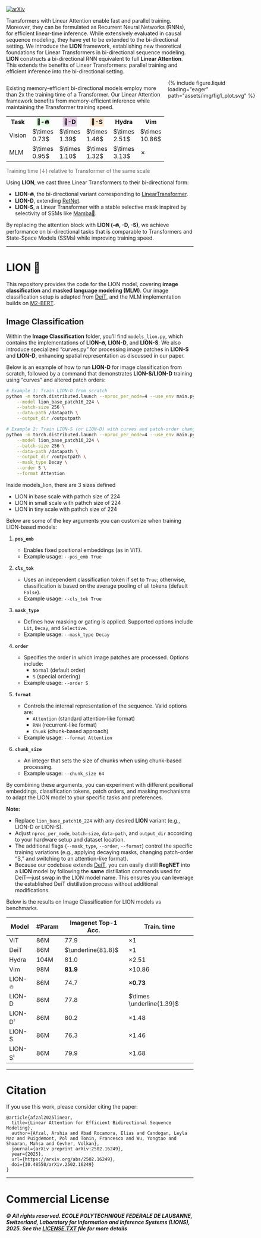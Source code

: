 [![arXiv](https://img.shields.io/badge/arXiv-2502.16249-B31B1B?style=for-the-badge&logo=arXiv&logoColor=white)](https://www.arxiv.org/abs/2502.16249)


Transformers with Linear Attention enable fast and parallel training. Moreover, they can be formulated as Recurrent Neural Networks (RNNs), for efficient linear-time inference. While extensively evaluated in causal sequence modeling, they have yet to be extended to the bi-directional setting. We introduce the **LION** framework, establishing new theoretical foundations for Linear Transformers in bi-directional sequence modeling. **LION** constructs a bi-directional RNN equivalent to full **Linear Attention**. This extends the benefits of Linear Transformers: parallel training and efficient inference into the bi-directional setting.


<div style="display: flex; align-items: flex-start;">
  
  <!-- Left Side: Text & Table -->
  <div style="flex: 1; padding-right: 10px;">

  <p>
  Existing memory-efficient bi-directional models employ more than 2x the training time of a Transformer. Our Linear Attention framework benefits from memory-efficient inference while maintaining the Transformer training speed.
  </p>


<table>
    <tr>
      <th>Task</th>
      <th><span style="background-color: rgb(230, 255, 230); padding: 3px; color:black">🦁-🔥 </span></th>
      <th><span style="background-color: rgb(229, 204, 230); padding: 3px; color:black">🦁-D </span></th>
      <th><span style="background-color: rgb(255, 233, 211); padding: 3px; color:black">🦁-S </span></th>
      <th>Hydra</th>
      <th>Vim</th>
    </tr>
    <tr>
      <td>Vision</td>
      <td>$\times 0.73$</td>
      <td>$\times 1.39$</td>
      <td>$\times 1.46$</td>
      <td>$\times 2.51$</td>
      <td>$\times 10.86$</td>
    </tr>
    <tr>
      <td>MLM </td>
      <td>$\times 0.95$</td>
      <td>$\times 1.10$</td>
      <td>$\times 1.32$</td>
      <td>$\times 3.13$</td>
      <td>✗</td>
    </tr>
</table>

<div class="caption" style="color: #666666; margin-top: 1px;">
    Training time (↓) relative to Transformer of the same scale
</div>
  
  </div>

  <!-- Right Side: Figure -->
  <div style="flex: 0 0 50%;">
    {% include figure.liquid loading="eager" path="assets/img/fig1_plot.svg" %}
  </div>

</div>






Using **LION**, we cast three Linear Transformers to their bi-directional form:  
- **LION-️‍🔥**, the bi-directional variant corresponding to [LinearTransformer](https://arxiv.org/abs/2006.16236).
- **LION-D**, extending [RetNet](https://arxiv.org/abs/2307.08621).
- **LION-S**, a Linear Transformer with a stable selective mask inspired by selectivity of SSMs like [Mamba🐍](https://arxiv.org/abs/2405.21060).

By replacing the attention block with **LION (-️‍🔥, -D, -S)**, we achieve performance on bi-directional tasks that is comparable to Transformers and State-Space Models (SSMs) while improving training speed.


---

# LION 🦁

This repository provides the code for the LION model, covering **image classification** and **masked language modeling (MLM)**. Our image classification setup is adapted from [DeiT](https://github.com/facebookresearch/deit), and the MLM implementation builds on [M2-BERT](https://github.com/HazyResearch/m2/tree/main).

## Image Classification

Within the **Image Classification** folder, you’ll find `models_lion.py`, which contains the implementations of **LION-🔥**, **LION-D**, and **LION-S**. We also introduce specialized “curves.py” for processing image patches in **LION-S** and **LION-D**, enhancing spatial representation as discussed in our paper.


Below is an example of how to run **LION-D** for image classification from scratch, followed by a command that demonstrates **LION-S/LION-D** training using “curves” and altered patch orders:

```bash
# Example 1: Train LION-D from scratch
python -m torch.distributed.launch --nproc_per_node=4 --use_env main.py \
    --model lion_base_patch16_224 \
    --batch-size 256 \
    --data-path /datapath \
    --output_dir /outputpath
```

```bash
# Example 2: Train LION-S (or LION-D) with curves and patch-order changes
python -m torch.distributed.launch --nproc_per_node=4 --use_env main.py \
    --model lion_base_patch16_224 \
    --batch-size 256 \
    --data-path /datapath \
    --output_dir /outputpath \
    --mask_type Decay \
    --order S \
    --format Attention
```


Inside models_lion, there are 3 sizes defined

- LION in base scale with pathch size of 224
- LION in small scale with pathch size of 224
- LION in tiny scale with pathch size of 224

Below are some of the key arguments you can customize when training LION-based models:

1. **`pos_emb`**  
   - Enables fixed positional embeddings (as in ViT).  
   - Example usage: `--pos_emb True`

2. **`cls_tok`**  
   - Uses an independent classification token if set to `True`; otherwise, classification is based on the average pooling of all tokens (default `False`).  
   - Example usage: `--cls_tok True`

3. **`mask_type`**  
   - Defines how masking or gating is applied. Supported options include `Lit`, `Decay`, and `Selective`.  
   - Example usage: `--mask_type Decay`

4. **`order`**  
   - Specifies the order in which image patches are processed. Options include:
     - `Normal` (default order)
     - `S` (special ordering)  
   - Example usage: `--order S`

5. **`format`**  
   - Controls the internal representation of the sequence. Valid options are:
     - `Attention` (standard attention-like format)
     - `RNN` (recurrent-like format)
     - `Chunk` (chunk-based approach)  
   - Example usage: `--format Attention`

6. **`chunk_size`**  
   - An integer that sets the size of chunks when using chunk-based processing.  
   - Example usage: `--chunk_size 64`

By combining these arguments, you can experiment with different positional embeddings, classification tokens, patch orders, and masking mechanisms to adapt the LION model to your specific tasks and preferences.



**Note:**  
- Replace `lion_base_patch16_224` with any desired **LION** variant (e.g., LION-D or LION-S).  
- Adjust `nproc_per_node`, `batch-size`, `data-path`, and `output_dir` according to your hardware setup and dataset location.  
- The additional flags (`--mask_type`, `--order`, `--format`) control the specific training variations (e.g., applying decaying masks, changing patch-order “S,” and switching to an attention-like format).
- Because our codebase extends [DeiT](https://github.com/facebookresearch/deit), you can easily distill **RegNET** into a **LION** model by following the **same** distillation commands used for DeiT—just swap in the LION model name. This ensures you can leverage the established DeiT distillation process without additional modifications.

Below is the results on Image Classification for LION models vs benchmarks. 

| Model | #Param | Imagenet Top-1 Acc. | Train. time |
|-------|--------|---------------------|------------|
| $\text{ViT}$ | 86M | $77.9$ | $\times 1$ |
| $\text{DeiT}$ | 86M | $\underline{81.8}$ | $\times 1$ |
| $\text{Hydra}$ | 104M | $81.0$ | $\times 2.51$ |
| $\text{Vim}$ | 98M | $\mathbf{81.9}$ | $\times 10.86$ |
| $\text{LION-}\text{🔥}$ | 86M | $74.7$ | $\mathbf{\times 0.73}$ |
| $\text{LION-D}$ | 86M | $77.8$ | $\times \underline{1.39}$ |
| $\text{LION-D}^{\natural}$ | 86M | $80.2$ | $\times 1.48$ |
| $\text{LION-S}$ | 86M | $76.3$ | $\times 1.46$ |
| $\text{LION-S}^{\natural}$ | 86M | $79.9$ | $\times 1.68$ |


-------------------

# Citation
If you use this work, please consider citing the paper:

```
@article{afzal2025linear,
  title={Linear Attention for Efficient Bidirectional Sequence Modeling},
  author={Afzal, Arshia and Abad Rocamora, Elias and Candogan, Leyla Naz and Puigdemont, Pol and Tonin, Francesco and Wu, Yongtao and Shoaran, Mahsa and Cevher, Volkan},
  journal={arXiv preprint arXiv:2502.16249},
  year={2025},
  url={https://arxiv.org/abs/2502.16249},
  doi={10.48550/arXiv.2502.16249}
}
```

----------

# Commercial License


##### © All rights reserved. ECOLE POLYTECHNIQUE FEDERALE DE LAUSANNE, Switzerland, Laboratory for Information and Inference Systems (LIONS), 2025. See the [LICENSE.TXT](https://github.com/LIONS-EPFL/LION/blob/main/LICENSE.txt) file for more details
